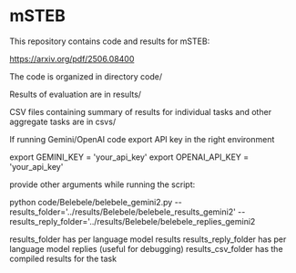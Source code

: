 # mSTEB

This repository contains code and results for mSTEB:

https://arxiv.org/pdf/2506.08400

The code is organized in directory code/

Results of evaluation are in results/

CSV files containing summary of results for individual tasks and other aggregate tasks are in csvs/


If running Gemini/OpenAI code export API key in the right environment

export GEMINI_KEY = 'your_api_key'
export OPENAI_API_KEY = 'your_api_key'

provide other arguments while running the script: 

python code/Belebele/belebele_gemini2.py --results_folder='../results/Belebele/belebele_results_gemini2' --results_reply_folder='../results/Belebele/belebele_replies_gemini2

results_folder has per language model results
results_reply_folder has per language model replies (useful for debugging)
results_csv_folder has the compiled results for the task

